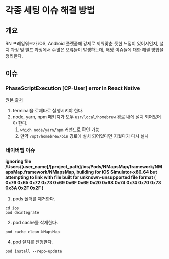 # 각종 세팅 이슈 해결 방법
## 개요
RN 프레임워크가 iOS, Android 플랫폼에 강제로 끼워맞춘 듯한 느낌이 있어서인지, 설치 과정 및 빌드 과정에서 수많은 오류들이 발생하는데, 해당 이슈들에 대한 해결 방법을 정리한다.
## 이슈
### PhaseScriptExecution [CP-User] error in React Native
[원본 출처](https://stackoverflow.com/questions/66742033/phasescriptexecution-cp-user-error-in-react-native)

1. terminal을 로제타로 실행시켜야 한다.
2. node, yarn, npm 패키지가 모두 ```usr/local/homebrew``` 경로 내에 설치 되어있어야 한다.
   1. ```which node/yarn/npm``` 커맨드로 확인 가능
   2. 만약 ```/opt/homebrew/bin``` 경로에 설치 되어있다면 지웠다가 다시 설치
### 네이버맵 이슈
**ignoring file /Users/[user_name]/[project_path]/ios/Pods/NMapsMap/framework/NMapsMap.framework/NMapsMap, building for iOS Simulator-x86_64 but attempting to link with file built for unknown-unsupported file format ( 0x76 0x65 0x72 0x73 0x69 0x6F 0x6E 0x20 0x68 0x74 0x74 0x70 0x73 0x3A 0x2F 0x2F )**
1. pods 폴더를 제거한다.
```
cd ios
pod deintegrate
```
2. pod cache를 삭제한다.
```
pod cache clean NMapsMap
```
4. pod 설치를 진행한다.
```
pod install --repo-update
```
